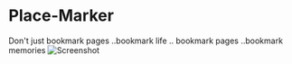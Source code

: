 # Place-Marker
Don't just bookmark pages ..bookmark life .. bookmark pages ..bookmark memories 
![Screenshot](https://user-images.githubusercontent.com/20436653/28406969-12723db0-6d50-11e7-800e-52bda2db6dea.png)

